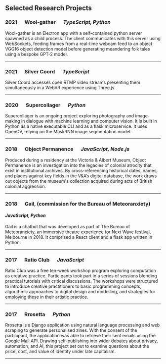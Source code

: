 ## Selected Research Projects

### 2021 &emsp; Wool-gather &emsp; _TypeScript, Python_

Wool-gather is an Electron app with a self-contained python server spawned as a child process. The client communicates with this server using WebSockets, feeding frames from a real-time webcam feed to an object VGG16 object detection model before generating meandering folk tales using a bespoke GPT-2 model.

---

### 2021 &emsp; Silver Coord &emsp; _TypeScript_

Silver Coord accesses open RTMP video streams presenting them simultaneously in a WebVR experience using Three.js.

---

### 2020 &emsp; Supercollager &emsp; _Python_

Supercollager is an ongoing project exploring photography and image-making in dialogue with machine learning and computer vision. It is built in Python as a native executable CLI and as a flask microservice. It uses OpenCV, relying on the MaskRNN image segmentation model.

---

### 2018 &emsp; Object Permanence &emsp; _JavaScript, Node.js_

Produced during a residency at the Victoria & Albert Museum, Object Permanence is an investigation into the legacies of colonial atrocity that exist in institutional archives. By cross-referencing historical dates, names, and places against key fields in the V&A’s digital database, the work draws out objects from the museum's collection acquired during acts of British colonial aggression.

---

### 2018 &emsp; Gail, (commission for the Bureau of Meteoranxiety)

#### _JavaScript, Python_

Gail is a chatbot that was developed as part of The Bureau of Meteoranxiety, an immersive theatre experience for Next Wave festival, Melbourne in 2018. It comprised a React client and a flask app written in Python.

---

### 2017 &emsp; Ratio Club &emsp; _JavaScript_

Ratio Club was a free ten-week workshop program exploring computation as creative practice. Participants took part in a series of sessions blending practical tutorials with critical discussions. The workshops were structured to introduce creative practitioners to basic programming concepts, algorithmic approaches to digital design and modelling, and strategies for employing these in their artistic practice.

---

### 2017 &emsp; Rrosetta &emsp; _Python_

Rrosetta is a Django application using natural language processing and web scraping to generate personalised zines. With the consent of the participant, the application was able to retrieve their sent emails using the Google Mail API. Drawing self-publishing into wider debates about privacy, automation, and AI, this project set out to examine questions about the price, cost, and value of identity under late capitalism.

---
